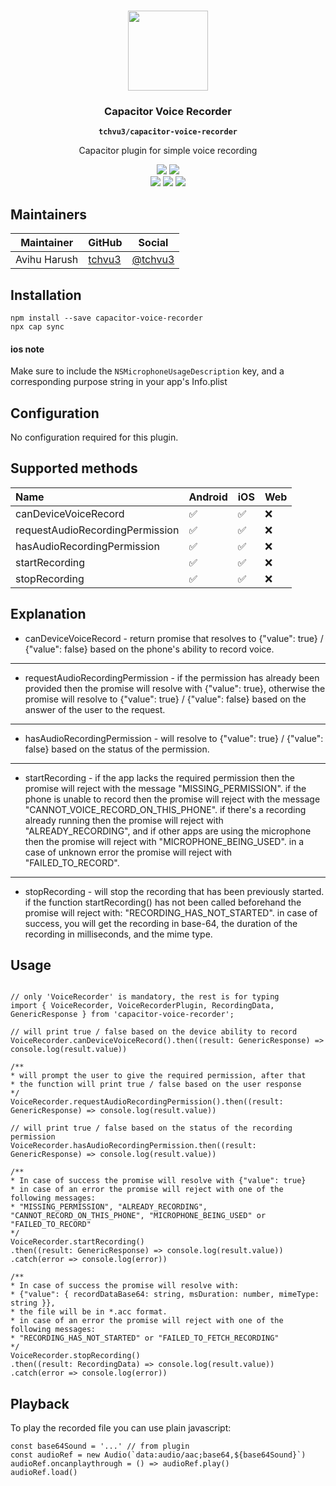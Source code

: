 <p align="center"><br><img src="https://user-images.githubusercontent.com/236501/85893648-1c92e880-b7a8-11ea-926d-95355b8175c7.png" width="128" height="128" /></p>
<h3 align="center">Capacitor Voice Recorder</h3>
<p align="center"><strong><code>tchvu3/capacitor-voice-recorder</code></strong></p>
<p align="center">
  Capacitor plugin for simple voice recording
</p>

<p align="center">
  <img src="https://img.shields.io/maintenance/yes/2020?style=flat-square" />
  <!-- <a href="https://github.com/tchvu3/capacitor-voice-recorder/actions?query=workflow%3A%22CI%22"><img src="https://img.shields.io/github/workflow/status/tchvu3/capacitor-voice-recorder/CI?style=flat-square" /></a> -->
  <a href="https://www.npmjs.com/package/capacitor-voice-recorder"><img src="https://img.shields.io/npm/l/capacitor-voice-recorder?style=flat-square" /></a>
<br>
  <a href="https://www.npmjs.com/package/capacitor-voice-recorder"><img src="https://img.shields.io/npm/dw/capacitor-voice-recorder?style=flat-square" /></a>
  <a href="https://www.npmjs.com/package/capacitor-voice-recorder"><img src="https://img.shields.io/npm/v/capacitor-voice-recorder?style=flat-square" /></a>
<!-- ALL-CONTRIBUTORS-BADGE:START - Do not remove or modify this section -->
<a href="#contributors-"><img src="https://img.shields.io/badge/all%20contributors-0-orange?style=flat-square" /></a>
<!-- ALL-CONTRIBUTORS-BADGE:END -->
</p>

## Maintainers

| Maintainer | GitHub | Social |
| -----------| -------| -------|
| Avihu Harush | [tchvu3](https://github.com/tchvu3) | [@tchvu3](https://twitter.com/tchvu3) |

## Installation

```
npm install --save capacitor-voice-recorder
npx cap sync
```

#### ios note

Make sure to include the ```NSMicrophoneUsageDescription```
key, and a corresponding purpose string in your app's Info.plist

## Configuration

No configuration required for this plugin.

## Supported methods

| Name | Android | iOS | Web |  
| :------------------------------ | :------ | :-- | :-- |  
| canDeviceVoiceRecord | ✅ | ✅ | ❌ | |  
requestAudioRecordingPermission | ✅ | ✅ | ❌ |  
| hasAudioRecordingPermission | ✅ | ✅ | ❌ |  
| startRecording | ✅ | ✅ | ❌ |  
| stopRecording | ✅ | ✅ | ❌ |

## Explanation

* canDeviceVoiceRecord - return promise that resolves to {"value": true} / {"value": false} based on the phone's ability to record voice.

---

* requestAudioRecordingPermission - if the permission has already been provided then the promise will resolve with {"value": true},
  otherwise the promise will resolve to {"value": true} / {"value": false} based on the answer of the user to the request.

---

* hasAudioRecordingPermission - will resolve to {"value": true} / {"value": false} based on the status of the permission.

---

* startRecording - if the app lacks the required permission then the promise will reject with the message "MISSING_PERMISSION". if the phone
  is unable to record then the promise will reject with the message "CANNOT_VOICE_RECORD_ON_THIS_PHONE". if there's a recording already
  running then the promise will reject with "ALREADY_RECORDING", and if other apps are using the microphone then the promise will reject
  with "MICROPHONE_BEING_USED". in a case of unknown error the promise will reject with "FAILED_TO_RECORD".

---

* stopRecording - will stop the recording that has been previously started. if the function startRecording() has not been called beforehand
  the promise will reject with: "RECORDING_HAS_NOT_STARTED". in case of success, you will get the recording in base-64, the duration of the
  recording in milliseconds, and the mime type.

## Usage

```

// only 'VoiceRecorder' is mandatory, the rest is for typing
import { VoiceRecorder, VoiceRecorderPlugin, RecordingData, GenericResponse } from 'capacitor-voice-recorder';

// will print true / false based on the device ability to record
VoiceRecorder.canDeviceVoiceRecord().then((result: GenericResponse) => console.log(result.value))

/** 
* will prompt the user to give the required permission, after that
* the function will print true / false based on the user response
*/
VoiceRecorder.requestAudioRecordingPermission().then((result: GenericResponse) => console.log(result.value))

// will print true / false based on the status of the recording permission
VoiceRecorder.hasAudioRecordingPermission.then((result: GenericResponse) => console.log(result.value))

/**
* In case of success the promise will resolve with {"value": true}
* in case of an error the promise will reject with one of the following messages:
* "MISSING_PERMISSION", "ALREADY_RECORDING", "CANNOT_RECORD_ON_THIS_PHONE", "MICROPHONE_BEING_USED" or "FAILED_TO_RECORD"
*/
VoiceRecorder.startRecording()
.then((result: GenericResponse) => console.log(result.value))
.catch(error => console.log(error))

/**
* In case of success the promise will resolve with:
* {"value": { recordDataBase64: string, msDuration: number, mimeType: string }},
* the file will be in *.acc format.
* in case of an error the promise will reject with one of the following messages:
* "RECORDING_HAS_NOT_STARTED" or "FAILED_TO_FETCH_RECORDING"
*/
VoiceRecorder.stopRecording()
.then((result: RecordingData) => console.log(result.value))
.catch(error => console.log(error))

```

## Playback

To play the recorded file you can use plain javascript:

```
const base64Sound = '...' // from plugin
const audioRef = new Audio(`data:audio/aac;base64,${base64Sound}`)
audioRef.oncanplaythrough = () => audioRef.play()
audioRef.load()
```

